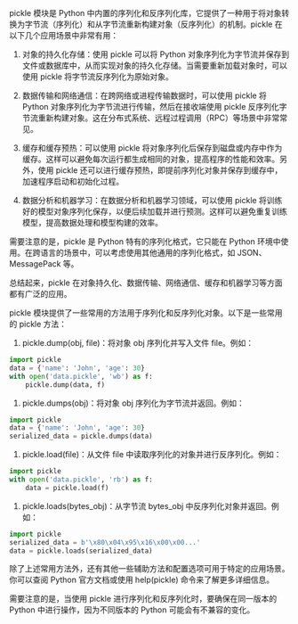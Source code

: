 pickle 模块是 Python 中内置的序列化和反序列化库，它提供了一种用于将对象转换为字节流（序列化）和从字节流重新构建对象（反序列化）的机制。pickle 在以下几个应用场景中非常有用：

1. 对象的持久化存储：使用 pickle 可以将 Python 对象序列化为字节流并保存到文件或数据库中，从而实现对象的持久化存储。当需要重新加载对象时，可以使用 pickle 将字节流反序列化为原始对象。

1. 数据传输和网络通信：在跨网络或进程传输数据时，可以使用 pickle 将 Python 对象序列化为字节流进行传输，然后在接收端使用 pickle 反序列化字节流重新构建对象。这在分布式系统、远程过程调用（RPC）等场景中非常常见。

1. 缓存和缓存预热：可以使用 pickle 将对象序列化后保存到磁盘或内存中作为缓存。这样可以避免每次运行都生成相同的对象，提高程序的性能和效率。另外，使用 pickle 还可以进行缓存预热，即提前序列化对象并保存到缓存中，加速程序启动和初始化过程。

1. 数据分析和机器学习：在数据分析和机器学习领域，可以使用 pickle 将训练好的模型对象序列化保存，以便后续加载并进行预测。这样可以避免重复训练模型，提高数据处理和模型构建的效率。

需要注意的是，pickle 是 Python 特有的序列化格式，它只能在 Python 环境中使用。在跨语言的场景中，可以考虑使用其他通用的序列化格式，如 JSON、MessagePack 等。

总结起来，pickle 在对象持久化、数据传输、网络通信、缓存和机器学习等方面都有广泛的应用。

pickle 模块提供了一些常用的方法用于序列化和反序列化对象。以下是一些常用的 pickle 方法：

1. pickle.dump(obj, file)：将对象 obj 序列化并写入文件 file。例如：

```python
import pickle
data = {'name': 'John', 'age': 30}
with open('data.pickle', 'wb') as f:
    pickle.dump(data, f)
```

1. pickle.dumps(obj)：将对象 obj 序列化为字节流并返回。例如：

```python
import pickle
data = {'name': 'John', 'age': 30}
serialized_data = pickle.dumps(data)
```

1. pickle.load(file)：从文件 file 中读取序列化的对象并进行反序列化。例如：

```python
import pickle
with open('data.pickle', 'rb') as f:
    data = pickle.load(f)
```

1. pickle.loads(bytes_obj)：从字节流 bytes_obj 中反序列化对象并返回。例如：

```python
import pickle
serialized_data = b'\x80\x04\x95\x16\x00\x00...'
data = pickle.loads(serialized_data)
```

除了上述常用方法外，还有其他一些辅助方法和配置选项可用于特定的应用场景。你可以查阅 Python 官方文档或使用 help(pickle) 命令来了解更多详细信息。

需要注意的是，当使用 pickle 进行序列化和反序列化时，要确保在同一版本的 Python 中进行操作，因为不同版本的 Python 可能会有不兼容的变化。